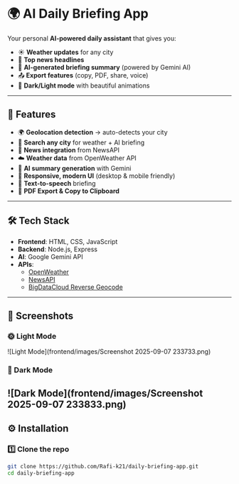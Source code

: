 # 🌍 AI Daily Briefing App  

Your personal **AI-powered daily assistant** that gives you:  
- ☀️ **Weather updates** for any city  
- 📰 **Top news headlines**  
- 🤖 **AI-generated briefing summary** (powered by Gemini AI)  
- 📤 **Export features** (copy, PDF, share, voice)  
- 🌙 **Dark/Light mode** with beautiful animations  

---

## 🚀 Features  
- 🌍 **Geolocation detection** → auto-detects your city  
- 🔎 **Search any city** for weather + AI briefing  
- 📰 **News integration** from NewsAPI  
- ☁️ **Weather data** from OpenWeather API  
- 🤖 **AI summary generation** with Gemini  
- 🎨 **Responsive, modern UI** (desktop & mobile friendly)  
- 🎤 **Text-to-speech** briefing  
- 📄 **PDF Export & Copy to Clipboard**  

---

## 🛠️ Tech Stack  
- **Frontend**: HTML, CSS, JavaScript  
- **Backend**: Node.js, Express  
- **AI**: Google Gemini API  
- **APIs**:  
  - [OpenWeather](https://openweathermap.org/)  
  - [NewsAPI](https://newsapi.org/)  
  - [BigDataCloud Reverse Geocode](https://www.bigdatacloud.com/geocoding-apis/reverse-geocode-client)  

---

## 📸 Screenshots  

### 🌞 Light Mode  
![Light Mode](frontend/images/Screenshot 2025-09-07 233733.png)  

### 🌙 Dark Mode  
![Dark Mode](frontend/images/Screenshot 2025-09-07 233833.png)
---

## ⚙️ Installation  

### 1️⃣ Clone the repo  
```bash
git clone https://github.com/Rafi-k21/daily-briefing-app.git
cd daily-briefing-app

